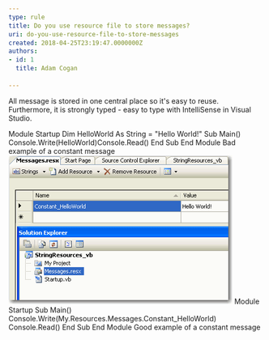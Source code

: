 ```yaml
---
type: rule
title: Do you use resource file to store messages?
uri: do-you-use-resource-file-to-store-messages
created: 2018-04-25T23:19:47.0000000Z
authors:
- id: 1
  title: Adam Cogan

---
```


All message is stored in one central place so it's easy to reuse. Furthermore, it is strongly typed - easy to type with IntelliSense in Visual Studio.
 
Module Startup Dim HelloWorld As String = "Hello World!" Sub Main() Console.Write(HelloWorld)Console.Read() End Sub End Module
Bad example of a constant message 
![Saving constant message in Resource](BetterCode_ConstantMessages.gif)
Module Startup Sub Main() Console.Write(My.Resources.Messages.Constant\_HelloWorld) Console.Read() End Sub End Module
Good example of a constant message
